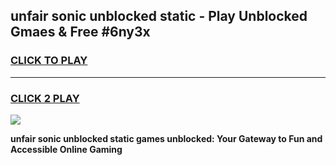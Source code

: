 
## unfair sonic unblocked static - Play Unblocked Gmaes & Free #6ny3x
<h3>
<a href="https://news.freeplayer.one?title=unfair_sonic_unblocked_static&ref=24F">CLICK TO PLAY</a></h3>
<hr>

<h3>
<a href="https://news.freeplayer.one?title=unfair_sonic_unblocked_static&ref=24F">CLICK 2 PLAY</a>
  
</h3>

<a href="https://news.freeplayer.one?title=unfair_sonic_unblocked_static&ref=24F/"><img src="https://clearcache.store/games.png"></a>


**unfair sonic unblocked static games unblocked: Your Gateway to Fun and Accessible Online Gaming**
